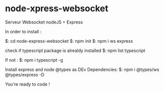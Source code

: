 # node-xpress-websocket
Serveur Websocket nodeJS + Express

In order to install :

$: cd node-express-websocket
$: npm init
$: npm i ws express

check if typescript package is alrealdy installed
$: npm list typescript

If not :
$: npm i typescript -g

Install express and node @types as DEv Dependencies:
$: npm i @types/ws @types/express -D

You're ready to code !
